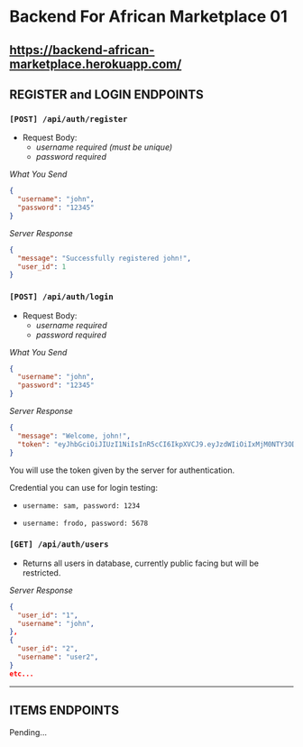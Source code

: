 # <p>Backend For African Marketplace 01</P>


## <p>https://backend-african-marketplace.herokuapp.com/</p>

## REGISTER and LOGIN ENDPOINTS

### `[POST] /api/auth/register`

- Request Body:
  - _username required (must be unique)_
  - _password required_

_What You Send_
```json
{
  "username": "john",
  "password": "12345"
}
```
_Server Response_
```json
{
  "message": "Successfully registered john!",
  "user_id": 1
}
```

### `[POST] /api/auth/login`

- Request Body:
  - _username required_
  - _password required_

_What You Send_
```json
{
  "username": "john",
  "password": "12345"
}
```

_Server Response_
```json
{
  "message": "Welcome, john!",
  "token": "eyJhbGciOiJIUzI1NiIsInR5cCI6IkpXVCJ9.eyJzdWIiOiIxMjM0NTY3ODkwIiwibmFtZSI6Ikpva",
}
```

<p>You will use the token given by the server for authentication.</p>


<p>Credential you can use for login testing:</p>

- ```username: sam, password: 1234```

- ```username: frodo, password: 5678```

### `[GET] /api/auth/users`

- Returns all users in database, currently public facing but will be restricted.

_Server Response_
```json
{
  "user_id": "1",
  "username": "john",
},
{
  "user_id": "2",
  "username": "user2",
}
etc...
```

<hr>

## ITEMS ENDPOINTS


Pending...
